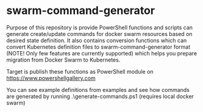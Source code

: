 # swarm-command-generator
Purpose of this repository is provide PowerShell functions and scripts can generate create/update commands for docker swarm resources based on desired state definition.
It also contains conversion functions which can convert Kubernetes definition files to swarm-command-generator format (NOTE! Only few features are currently supported) which helps you prepare migration from Docker Swarm to Kubernetes.

Target is publish these functions as PowerShell module on https://www.powershellgallery.com


You can see example definitions from examples and see how commands are generated by running .\generate-commands.ps1 (requires local docker swarm)
